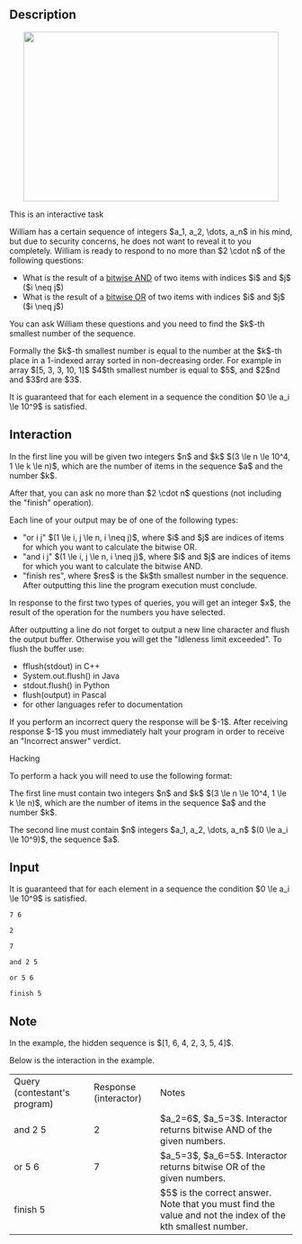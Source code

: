 ## Description

<div><center> <img class="tex-graphics" height="302px" src="file://yGOZNhkl.png" style="max-width: 100.0%;max-height: 100.0%;" width="454px"> </center><p><span class="tex-font-style-bf">This is an interactive task</span></p><p>William has a certain sequence of integers $a_1, a_2, \dots, a_n$ in his mind, but due to security concerns, he does not want to reveal it to you completely. William is ready to respond to no more than $2 \cdot n$ of the following questions:</p><ul> <li> What is the result of a <a href="https://en.wikipedia.org/wiki/Bitwise_operation#AND">bitwise AND</a> of two items with indices $i$ and $j$ ($i \neq j$) </li><li> What is the result of a <a href="https://en.wikipedia.org/wiki/Bitwise_operation#OR">bitwise OR</a> of two items with indices $i$ and $j$ ($i \neq j$) </li></ul><p>You can ask William these questions and you need to find the $k$-th smallest number of the sequence.</p><p>Formally the $k$-th smallest number is equal to the number at the $k$-th place in a 1-indexed array sorted in non-decreasing order. For example in array $[5, 3, 3, 10, 1]$ $4$th smallest number is equal to $5$, and $2$nd and $3$rd are $3$.</p></div><div class="input-specification"><p>It is guaranteed that for each element in a sequence the condition $0 \le a_i \le 10^9$ is satisfied.</p></div><div><h2>Interaction</h2><p>In the first line you will be given two integers $n$ and $k$ $(3 \le n \le 10^4, 1 \le k \le n)$, which are the number of items in the sequence $a$ and the number $k$.</p><p>After that, you can ask no more than $2 \cdot n$ questions (not including the "<span class="tex-font-style-tt">finish</span>" operation).</p><p>Each line of your output may be of one of the following types: </p><ul> <li> "<span class="tex-font-style-tt">or i j</span>" $(1 \le i, j \le n, i \neq j)$, where $i$ and $j$ are indices of items for which you want to calculate the bitwise <span class="tex-font-style-tt">OR</span>. </li><li> "<span class="tex-font-style-tt">and i j</span>" $(1 \le i, j \le n, i \neq j)$, where $i$ and $j$ are indices of items for which you want to calculate the bitwise <span class="tex-font-style-tt">AND</span>. </li><li> "<span class="tex-font-style-tt">finish res</span>", where $res$ is the $k$th smallest number in the sequence. After outputting this line the program execution must conclude. </li></ul><p>In response to the first two types of queries, you will get an integer $x$, the result of the operation for the numbers you have selected.</p><p>After outputting a line do not forget to output a new line character and flush the output buffer. Otherwise you will get the "<span class="tex-font-style-tt">Idleness limit exceeded</span>". To flush the buffer use:</p><ul> <li> <span class="tex-font-style-tt">fflush(stdout)</span> in C++ </li><li> <span class="tex-font-style-tt">System.out.flush()</span> in Java </li><li> <span class="tex-font-style-tt">stdout.flush()</span> in Python </li><li> <span class="tex-font-style-tt">flush(output)</span> in Pascal </li><li> for other languages refer to documentation </li></ul><p>If you perform an incorrect query the response will be $-1$. After receiving response $-1$ you must immediately halt your program in order to receive an "<span class="tex-font-style-tt">Incorrect answer</span>" verdict.</p><p><span class="tex-font-style-bf">Hacking</span> </p><p>To perform a hack you will need to use the following format:</p><p>The first line must contain two integers $n$ and $k$ $(3 \le n \le 10^4, 1 \le k \le n)$, which are the number of items in the sequence $a$ and the number $k$.</p><p>The second line must contain $n$ integers $a_1, a_2, \dots, a_n$ $(0 \le a_i \le 10^9)$, the sequence $a$.</p></div>

## Input

<p>It is guaranteed that for each element in a sequence the condition $0 \le a_i \le 10^9$ is satisfied.</p>





```input1
7 6

2

7
```




```output1
and 2 5

or 5 6

finish 5
```



## Note

<p>In the example, the hidden sequence is $[1, 6, 4, 2, 3, 5, 4]$.</p><p>Below is the interaction in the example.</p><p></p><table class="tex-tabular"><tbody><tr><td class="tex-tabular-border-left tex-tabular-text-align-left tex-tabular-border-right tex-tabular-border-top tex-tabular-border-bottom"><span class="tex-font-style-bf">Query (contestant's program)</span></td><td class="tex-tabular-border-left tex-tabular-text-align-left tex-tabular-border-right tex-tabular-border-top tex-tabular-border-bottom"><span class="tex-font-style-bf">Response (interactor)</span></td><td class="tex-tabular-border-left tex-tabular-text-align-left tex-tabular-border-right tex-tabular-border-top tex-tabular-border-bottom"><span class="tex-font-style-bf">Notes</span></td></tr><tr><td class="tex-tabular-border-left tex-tabular-text-align-left tex-tabular-border-right tex-tabular-border-top tex-tabular-border-bottom">and 2 5</td><td class="tex-tabular-border-left tex-tabular-text-align-left tex-tabular-border-right tex-tabular-border-top tex-tabular-border-bottom">2</td><td class="tex-tabular-border-left tex-tabular-text-align-left tex-tabular-border-right tex-tabular-border-top tex-tabular-border-bottom">$a_2=6$, $a_5=3$. Interactor returns bitwise AND of the given numbers.</td></tr><tr><td class="tex-tabular-border-left tex-tabular-text-align-left tex-tabular-border-right tex-tabular-border-top tex-tabular-border-bottom">or 5 6</td><td class="tex-tabular-border-left tex-tabular-text-align-left tex-tabular-border-right tex-tabular-border-top tex-tabular-border-bottom">7</td><td class="tex-tabular-border-left tex-tabular-text-align-left tex-tabular-border-right tex-tabular-border-top tex-tabular-border-bottom">$a_5=3$, $a_6=5$. Interactor returns bitwise OR of the given numbers.</td></tr><tr><td class="tex-tabular-border-left tex-tabular-text-align-left tex-tabular-border-right tex-tabular-border-top tex-tabular-border-bottom">finish 5</td><td class="tex-tabular-border-left tex-tabular-text-align-left tex-tabular-border-right tex-tabular-border-top tex-tabular-border-bottom"></td><td class="tex-tabular-border-left tex-tabular-text-align-left tex-tabular-border-right tex-tabular-border-top tex-tabular-border-bottom">$5$ is the correct answer. Note that you must find the value and not the index of the kth smallest number.</td></tr></tbody></table> <p></p>
